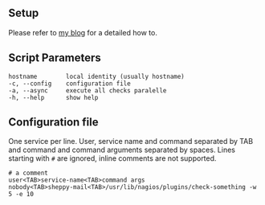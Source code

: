 ## Setup
Please refer to [my blog](https://blog.atlantishq.de/post/monitoring-icinga-1/) for a detailed how to.

## Script Parameters

    hostname        local identity (usually hostname)
    -c, --config    configuration file
    -a, --async     execute all checks paralelle
    -h, --help      show help

## Configuration file
One service per line. User, service name and command separated by TAB and command and command arguments separated by spaces. Lines starting with ``#`` are ignored, inline comments are not supported.

    # a comment
    user<TAB>service-name<TAB>command args
    nobody<TAB>sheppy-mail<TAB>/usr/lib/nagios/plugins/check-something -w 5 -e 10
